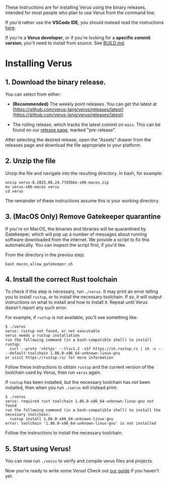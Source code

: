 These instructions are for installing Verus using the binary releases, intended for most people who plan to use Verus from the command line.

If you'd rather use the **VSCode IDE**, you should instead read the instructions [here](https://verus-lang.github.io/verus/guide/getting_started_vscode.html).

If you're a **Verus developer**, or if you're looking for a **specific commit version**, you'll need to install from source. See [BUILD.md](./BUILD.md).

# Installing Verus

## 1. Download the binary release.

You can select from either:

 * **(Recommended)** The weekly point releases. You can get the latest at  [https://github.com/verus-lang/verus/releases/latest](https://github.com/verus-lang/verus/releases/latest)

 * The rolling release, which tracks the latest commit on `main`.
   This can be found on our [release page](https://github.com/verus-lang/verus/releases), marked "pre-release".

After selecting the desired release, open the "Assets" drawer from the releases page and download the file appropriate to your platform.

## 2. Unzip the file

Unzip the file and navigate into the resulting directory. In bash, for example:

```
unzip verus-0.2025.06.24.77d5bbe-x86-macos.zip
mv verus-x86-macos verus
cd verus
```

The remainder of these instructions assume this is your working directory.

## 3. (MacOS Only) Remove Gatekeeper quarantine

If you're on MacOS, the binaries and libraries will be quarantined by Gatekeeper, which will pop up a number of messages about running software downloaded from the internet. We provide a script to fix this automatically. You can inspect the script first, if you'd like.

From the directory in the previou step:

```
bash macos_allow_gatekeeper.sh
```

## 4. Install the correct Rust toolchain

To check if this step is necessary, run `./verus`.  It may print an error telling you to install `rustup`, or to install the necessary toolchain. If so, it will output instructions on what to install and how to install it. Repeat until Verus doesn't report any such error.

For example, if `rustup` is not available, you'll see something like:

```
$ ./verus 
verus: rustup not found, or not executable
verus needs a rustup installation
run the following command (in a bash-compatible shell) to install rustup:
  curl --proto '=https' --tlsv1.2 -sSf https://sh.rustup.rs | sh -s -- --default-toolchain 1.86.0-x86_64-unknown-linux-gnu
or visit https://rustup.rs/ for more information
```

Follow these instructions to obtain `rustup` and the current version of the toolchain used by Verus, then run `verus` again.

If `rustup` has been installed, but the necessary toolchain has _not_ been installed, then when you run `./verus` will instead print:

```
$ ./verus
verus: required rust toolchain 1.86.0-x86_64-unknown-linux-gnu not found
run the following command (in a bash-compatible shell) to install the necessary toolchain:
  rustup install 1.86.0-x86_64-unknown-linux-gnu
error: toolchain '1.86.0-x86_64-unknown-linux-gnu' is not installed
```

Follow the instructions to install the necessary toolchain.

## 5. Start using Verus!

You can now run `./verus` to verify and compile verus files and projects.

Now you're ready to write some Verus! Check out [our guide](https://verus-lang.github.io/verus/guide/getting_started.html) if you haven't yet.
